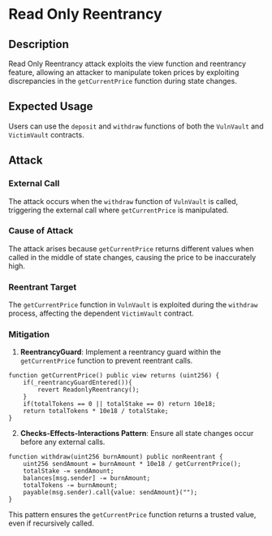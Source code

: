 # Read Only Reentrancy

## Description

Read Only Reentrancy attack exploits the view function and reentrancy feature, allowing an attacker to manipulate token prices by exploiting discrepancies in the `getCurrentPrice` function during state changes.

## Expected Usage

Users can use the `deposit` and `withdraw` functions of both the `VulnVault` and `VictimVault` contracts.

## Attack

### External Call

The attack occurs when the `withdraw` function of `VulnVault` is called, triggering the external call where `getCurrentPrice` is manipulated.

### Cause of Attack

The attack arises because `getCurrentPrice` returns different values when called in the middle of state changes, causing the price to be inaccurately high.

### Reentrant Target

The `getCurrentPrice` function in `VulnVault` is exploited during the `withdraw` process, affecting the dependent `VictimVault` contract.

### Mitigation

1. **ReentrancyGuard**: Implement a reentrancy guard within the `getCurrentPrice` function to prevent reentrant calls.

```solidity
function getCurrentPrice() public view returns (uint256) {
    if(_reentrancyGuardEntered()){
        revert ReadonlyReentrancy();
    }
    if(totalTokens == 0 || totalStake == 0) return 10e18;
    return totalTokens * 10e18 / totalStake;
}
```

2. **Checks-Effects-Interactions Pattern**: Ensure all state changes occur before any external calls.

```solidity
function withdraw(uint256 burnAmount) public nonReentrant { 
    uint256 sendAmount = burnAmount * 10e18 / getCurrentPrice();
    totalStake -= sendAmount;
    balances[msg.sender] -= burnAmount;
    totalTokens -= burnAmount;
    payable(msg.sender).call{value: sendAmount}("");
}
```

This pattern ensures the `getCurrentPrice` function returns a trusted value, even if recursively called.
